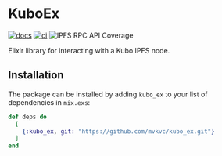 # KuboEx

[![docs](https://github.com/mvkvc/kubo_ex/actions/workflows/docs.yaml/badge.svg?branch=main)](https://github.com/mvkvc/kubo_ex/actions/workflows/docs.yaml)
[![ci](https://github.com/mvkvc/kubo_ex/actions/workflows/ci.yaml/badge.svg?branch=main)](https://github.com/mvkvc/kubo_ex/actions/workflows/ci.yaml)
![IPFS RPC API Coverage](https://img.shields.io/badge/IPFS%20RPC%20API%20Coverage-0.67%25-red)

Elixir library for interacting with a Kubo IPFS node.

## Installation

The package can be installed by adding `kubo_ex` to your list of dependencies in `mix.exs`:

```elixir
def deps do
  [
    {:kubo_ex, git: "https://github.com/mvkvc/kubo_ex.git"}
  ]
end
```
